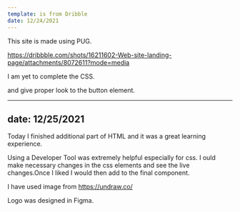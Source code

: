 ```yaml
---
template: is from Dribble
date: 12/24/2021
---
```


This site is made using PUG.

https://dribbble.com/shots/16211602-Web-site-landing-page/attachments/8072611?mode=media

I am yet to complete the CSS. 

and give proper look to the button element. 

---

date: 12/25/2021
---

Today I finished additional part of HTML and it was a great learning experience. 

Using a Developer Tool was extremely helpful especially for css. I ould make necessary changes in the css elements and see the live changes.Once I liked I would then add to the final component. 

I have used image from https://undraw.co/

Logo was designed in Figma. 


